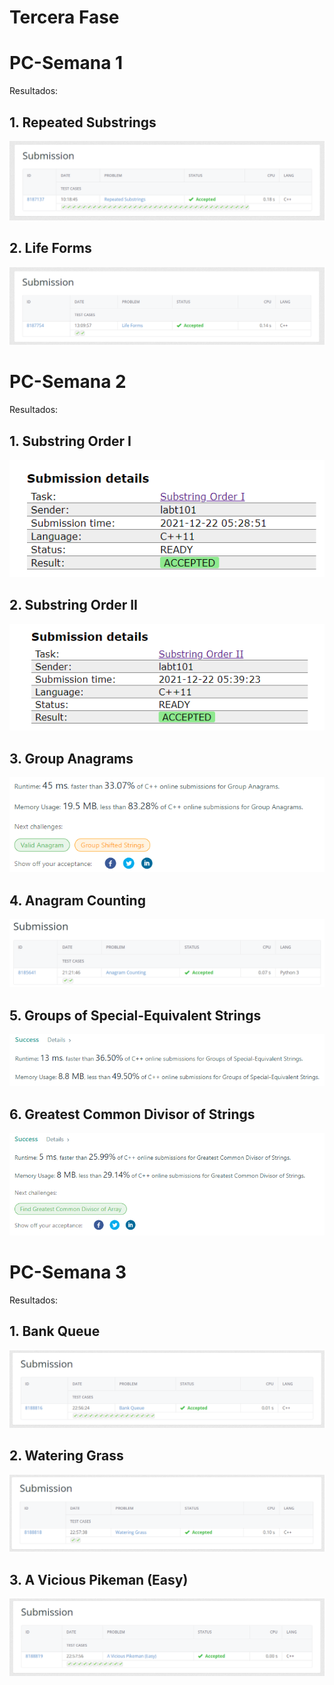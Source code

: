 # Tercera Fase

# PC-Semana 1
Resultados:

## 1. Repeated Substrings

![alt text](https://github.com/labt1/PC-problems/blob/main//Semana%201/RepeatedSubstrings.png)

## 2. Life Forms

![alt text](https://github.com/labt1/PC-problems/blob/main//Semana%201/LifeForms.png)

# PC-Semana 2
Resultados:

## 1. Substring Order I

![alt text](https://github.com/labt1/PC-problems/blob/main//Semana%202/SubstringOrderI.png)

## 2. Substring Order II

![alt text](https://github.com/labt1/PC-problems/blob/main//Semana%202/SubstringOrderII.png)

## 3. Group Anagrams

![alt text](https://github.com/labt1/PC-problems/blob/main//Semana%202/GroupAnagrams.PNG?raw=true)

## 4. Anagram Counting

![alt text](https://github.com/labt1/PC-problems/blob/main//Semana%202/AnagramCounting.png?raw=true)

## 5. Groups of Special-Equivalent Strings

![alt text](https://github.com/labt1/PC-problems/blob/main//Semana%202/GroupsofSpecialEquivalentStrings.PNG?raw=true)

## 6. Greatest Common Divisor of Strings

![alt text](https://github.com/labt1/PC-problems/blob/main//Semana%202/GreatestCommonDivisorofStrings.PNG?raw=true)

# PC-Semana 3
Resultados:

## 1. Bank Queue 

![alt text](https://github.com/labt1/PC-problems/blob/main//Semana%203/BankQueue.png)

## 2. Watering Grass

![alt text](https://github.com/labt1/PC-problems/blob/main//Semana%203/WateringGrass.png)

## 3. A Vicious Pikeman (Easy)

![alt text](https://github.com/labt1/PC-problems/blob/main//Semana%203/AViciousPikeman.png)



